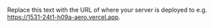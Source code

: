 Replace this text with the URL of where your server is deployed to e.g. https://1531-24t1-h09a-aero.vercel.app.
